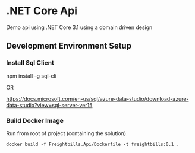 # .NET Core Api

Demo api using .NET Core 3.1 using a domain driven design

## Development Environment Setup

### Install Sql Client 

npm install -g sql-cli

OR

https://docs.microsoft.com/en-us/sql/azure-data-studio/download-azure-data-studio?view=sql-server-ver15


### Build Docker Image

Run from root of project (containing the solution)
```
docker build -f Freightbills.Api/Dockerfile -t freightbills:0.1 .
```
 